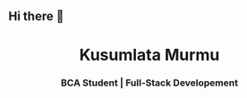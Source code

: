 ## Hi there 👋
<h1 align="center">Kusumlata Murmu</h1>
<h3 align="center">BCA Student | Full-Stack Developement </h3>
